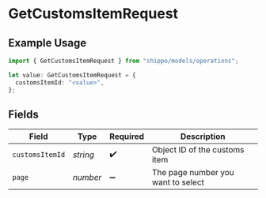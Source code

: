 # GetCustomsItemRequest

## Example Usage

```typescript
import { GetCustomsItemRequest } from "shippo/models/operations";

let value: GetCustomsItemRequest = {
  customsItemId: "<value>",
};
```

## Fields

| Field                              | Type                               | Required                           | Description                        |
| ---------------------------------- | ---------------------------------- | ---------------------------------- | ---------------------------------- |
| `customsItemId`                    | *string*                           | :heavy_check_mark:                 | Object ID of the customs item      |
| `page`                             | *number*                           | :heavy_minus_sign:                 | The page number you want to select |